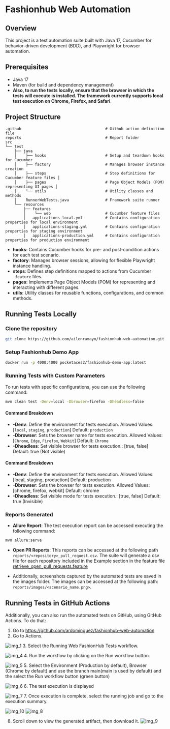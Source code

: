 # **Fashionhub Web Automation**

## Overview
This project is a test automation suite built with Java 17, Cucumber for behavior-driven development (BDD), 
and Playwright for browser automation.

## Prerequisites
- Java 17
- Maven (for build and dependency management)
- **Also, to run the tests locally, ensure that the browser in which the tests will execute is installed. The framework currently supports local test execution on Chrome, Firefox, and Safari**.

## Project Structure
    .github                                     # Github action definition file
    reports                                     # Report folder
    src 
    └── test 
        ├── java 
        │    ├── hooks                          # Setup and teardown hooks for Cucumber 
        │    ├── factory                        # Manages browser instance creation  
        │    ├── steps                          # Step definitions for Cucumber feature files │ 
        │    ├── pages                          # Page Object Models (POM) representing UI pages │ 
        │    └── utils                          # Utility classes and methods 
        │    RunnerWebTests.java                # Framework suite runner 
        └── resources 
            ├── features 
            │    └── web                        # Cucumber feature files
            │   applications-local.yml          # Contains configuration properties for local environment
            │   applications-staging.yml        # Contains configuration properties for staging environment
            │   applications-production.yml     # Contains configuration properties for production environment

- **hooks**: Contains Cucumber hooks for pre- and post-condition actions for each test scenario.
- **factory**: Manages browser sessions, allowing for flexible Playwright instance handling.
- **steps**: Defines step definitions mapped to actions from Cucumber `.feature` files.
- **pages**: Implements Page Object Models (POM) for representing and interacting with different pages.
- **utils**: Utility classes for reusable functions, configurations, and common methods.

## Running Tests Locally

### Clone the repository
```bash
git clone https://github.com/ailenramayo/fashionhub-web-automation.git
```

### Setup Fashionhub Demo App
```bash
docker run -p 4000:4000 pocketaces2/fashionhub-demo-app:latest
```

### Running Tests with Custom Parameters
To run tests with specific configurations, you can use the following command:
```bash
mvn clean test -Denv=local -Dbrowser=firefox -Dheadless=false
```

#### Command Breakdown
- **-Denv**: Define the environment for tests execution. Allowed Values: [`local`, `staging`, `production`] Default: `production`
- **-Dbrowser**: Sets the browser name for tests execution. Allowed Values: [`Chrome`, `Edge`, `Firefox`, `Webkit`] Default: `Chrome`
- **-Dheadless**: Set visible browser for tests execution.: [true, false] Default: true (Not visible)

#### Command Breakdown
- **-Denv**: Define the environment for tests execution. Allowed Values: [local, staging, production] Default: production
- **-Dbrowser**: Sets the browser for tests execution. Allowed Values: [chrome, firefox, webkit] Default: chrome
- **-Dheadless**: Set visible mode for tests execution.: [true, false] Default: true (Invisible)

### Reports Generated

- **Allure Report**: The test execution report can be accessed executing the following command:
```bash
mvn allure:serve
```
- **Open PR Reports**: This reports can be accessed at the following path ``reports/<repository>_pull_request.csv``. The suite will generate a csv file for each repository included in the Example section in the feature file [retrieve_open_pull_requests.feature](src/test/resources/features/web/retrieve_open_pull_requests.feature)

- Additionally, screenshots captured by the automated tests are saved in the images folder. The images can be accessed at the following path: `reports/images/<scenario_name.png>`.

## Running Tests in GitHub Actions
Additionally, you can also run the automated tests on GitHub, using GitHub Actions. To do that:
 1. Go to https://github.com/ardominguez/fashionhub-web-automation
 2. Go to Actions.

![img_1](https://github.com/user-attachments/assets/2bb8e656-0ed4-4cfd-aaf6-ff6ddbfc15d9)
 3. Select the Running Web FashionHub Tests workflow.
 
![img_4](https://github.com/user-attachments/assets/4934ea7a-48a8-4370-9d38-ff044ffa83a3)
 4. Run the workflow by clicking on the Run workflow button.
 
![img_5](https://github.com/user-attachments/assets/5cdae58b-f196-4e82-b42d-3399391a068f)
 5. Select the Environment (Production by default), Browser (Chrome by default) and use the branch main(main is used by default) and the select the Run workflow button (green button)

![img_6](https://github.com/user-attachments/assets/e7222089-1089-4ef0-a3a9-e514ee28685a)
 6. The test execution is displayed

![img_7](https://github.com/user-attachments/assets/cff09dd6-b360-4dba-8922-b3f574044d89)
 7. Once execution is complete, select the running job and go to the execution summary.
 
![img_10](https://github.com/user-attachments/assets/8f37969c-77b9-4e1e-b11e-1229b62af98d)
![img_8](https://github.com/user-attachments/assets/de0d4580-7c6b-4d15-9060-48a99fd299cb)

 8. Scroll down to view the generated artifact, then download it.
![img_9](https://github.com/user-attachments/assets/a0c79cb3-7ecd-40f9-8849-747fc29d8c0e)


